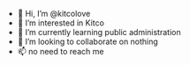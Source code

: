 - 👋 Hi, I’m @kitcolove
- 👀 I’m interested in Kitco
- 🌱 I’m currently learning public administration
- 💞️ I’m looking to collaborate on nothing
- 📫 no need to reach me

<!---
kitcolove/kitcolove is a ✨ special ✨ repository because its `README.md` (this file) appears on your GitHub profile.
You can click the Preview link to take a look at your changes.
--->
